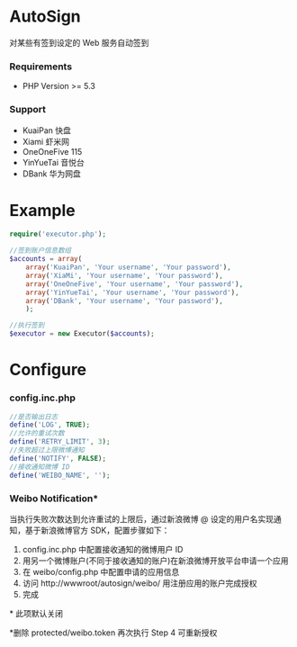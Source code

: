 AutoSign
=======

对某些有签到设定的 Web 服务自动签到

### Requirements
* PHP Version >= 5.3

### Support
* KuaiPan 快盘
* Xiami 虾米网
* OneOneFive 115
* YinYueTai 音悦台
* DBank 华为网盘

Example
======

```php
require('executor.php');

//签到账户信息数组
$accounts = array(
	array('KuaiPan', 'Your username', 'Your password'),
	array('XiaMi', 'Your username', 'Your password'),
	array('OneOneFive', 'Your username', 'Your password'),
	array('YinYueTai', 'Your username', 'Your password'),
	array('DBank', 'Your username', 'Your password'),
	);

//执行签到
$executor = new Executor($accounts);
```

Configure
======
### config.inc.php

```php
//是否输出日志
define('LOG', TRUE);
//允许的重试次数
define('RETRY_LIMIT', 3);
//失败超过上限微博通知
define('NOTIFY', FALSE);
//接收通知微博 ID
define('WEIBO_NAME', '');
```
### Weibo Notification*
当执行失败次数达到允许重试的上限后，通过新浪微博 @ 设定的用户名实现通知，基于新浪微博官方 SDK，配置步骤如下：

1. config.inc.php 中配置接收通知的微博用户 ID
2. 用另一个微博账户(不同于接收通知的账户)在新浪微博开放平台申请一个应用
3. 在 weibo/config.php 中配置申请的应用信息
4. 访问 http://wwwroot/autosign/weibo/ 用注册应用的账户完成授权
5. 完成

\* 此项默认关闭

\*删除 protected/weibo.token 再次执行 Step 4 可重新授权